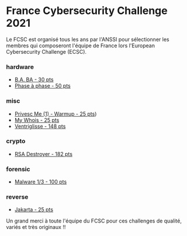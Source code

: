 # France Cybersecurity Challenge 2021

Le FCSC est organisé tous les ans par l'ANSSI pour sélectionner les membres qui composeront l'équipe de France lors l'European Cybersecurity Challenge (ECSC).

### hardware
* [B.A. BA - 30 pts](./hardware/BABA/README.md)
* [Phase à phase - 50 pts](./hardware/phase-a-phase/README.md)

### misc

- [Privesc Me (1) - Warmup - 25 pts](./misc/privesec_me1/README.md))
- [My Whois - 25 pts](./misc/whois/README.md)
-  [Ventriglisse - 148 pts](./misc/ventriglisse/README.md)

### crypto

- [RSA Destroyer - 182 pts](./crypto/rsa-destroyer/README.md)

### forensic

- [Malware 1/3 - 100 pts](./forensic/malware1/README.md)

### reverse

- [Jakarta - 25 pts](./reverse/jakarta/README.md)



Un grand merci à toute l'équipe du FCSC pour ces challenges de qualité, variés et très originaux !!